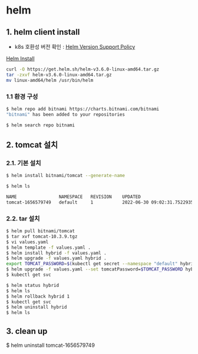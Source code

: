 # helm

## 1. helm client install
- k8s 호환성 버전 확인 : [Helm Version Support Policy](https://helm.sh/docs/topics/version_skew/)

[Helm Install](https://helm.sh/docs/intro/install/)

```sh
curl -O https://get.helm.sh/helm-v3.6.0-linux-amd64.tar.gz
tar -zxvf helm-v3.6.0-linux-amd64.tar.gz
mv linux-amd64/helm /usr/bin/helm
```

### 1.1 환경 구성

```sh
$ helm repo add bitnami https://charts.bitnami.com/bitnami
"bitnami" has been added to your repositories

$ helm search repo bitnami
```

## 2. tomcat 설치

### 2.1. 기본 설치

```sh
$ helm install bitnami/tomcat --generate-name
```

```sh
$ helm ls

NAME             	NAMESPACE	REVISION	UPDATED                                	STATUS  	CHART        	APP VERSION
tomcat-1656579749	default  	1       	2022-06-30 09:02:31.752293571 +0000 UTC	deployed	tomcat-10.3.9	10.0.22
```

### 2.2. tar 설치

```sh
$ helm pull bitnami/tomcat
$ tar xvf tomcat-10.3.9.tgz
$ vi values.yaml
$ helm template -f values.yaml .
$ helm install hybrid -f values.yaml .
$ helm upgrade -f values.yaml hybrid .
export TOMCAT_PASSWORD=$(kubectl get secret --namespace "default" hybrid-tomcat -o jsonpath="{.data.tomcat-password}" | base64 -d)
$ helm upgrade -f values.yaml --set tomcatPassword=$TOMCAT_PASSWORD hybrid .
$ kubectl get svc
```

```sh
$ helm status hybrid
$ helm ls
$ helm rollback hybrid 1
$ kubectl get svc
$ helm uninstall hybrid
$ helm ls
```

## 3. clean up 

$ helm uninstall tomcat-1656579749
